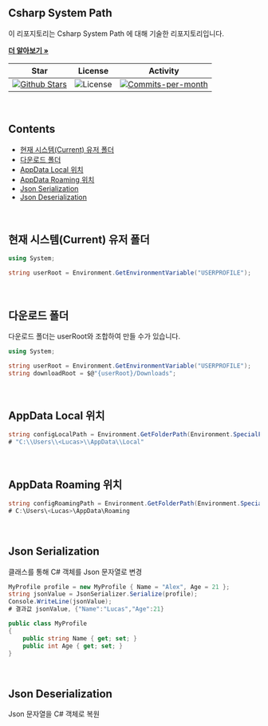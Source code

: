 ## Csharp System Path

이 리포지토리는 Csharp System Path 에 대해 기술한 리포지토리입니다. <br />

<a href="https://github.com/devncore/devncore"><strong>더 알아보기 »</strong></a>
 
| Star | License | Activity |
|:----:|:-------:|:--------:|
| <a href="https://github.com/devncore/docs/stargazers"><img src="https://img.shields.io/github/stars/devncore/docs" alt="Github Stars"></a> | <img src="https://img.shields.io/github/license/devncore/docs" alt="License"> | <a href="https://github.com/devncore/docs/pulse"><img src="https://img.shields.io/github/commit-activity/m/devncore/docs" alt="Commits-per-month"></a> |

<br />

## Contents

- [현재 시스템(Current) 유저 폴더](#현재-시스템(Current)-유저-폴더)
- [다운로드 폴더](#다운로드-폴더)
- [AppData Local 위치](#AppData-Local-위치)
- [AppData Roaming 위치](#AppData-Roaming-위치)
- [Json Serialization](#Json-Serialization)
- [Json Deserialization](#Json-Deserialization)

<br />


## 현재 시스템(Current) 유저 폴더
```csharp
using System;

string userRoot = Environment.GetEnvironmentVariable("USERPROFILE");
```

<br />

## 다운로드 폴더
다운로드 폴더는 userRoot와 조합하여 만들 수가 있습니다.
```csharp
using System;

string userRoot = Environment.GetEnvironmentVariable("USERPROFILE");
string downloadRoot = $@"{userRoot}/Downloads";
```

<br />

## AppData Local 위치

```csharp
string configLocalPath = Environment.GetFolderPath(Environment.SpecialFolder.LocalApplicationData);
# "C:\\Users\\<Lucas>\\AppData\\Local"
```

<br />

## AppData Roaming 위치

```csharp
string configRoamingPath = Environment.GetFolderPath(Environment.SpecialFolder.ApplicationData);
# C:\Users\<Lucas>\AppData\Roaming
```

<br />

## Json Serialization
클래스를 통해 C# 객체를 Json 문자열로 변경
```csharp
MyProfile profile = new MyProfile { Name = "Alex", Age = 21 };
string jsonValue = JsonSerializer.Serialize(profile);
Console.WriteLine(jsonValue); 
# 결과값 jsonValue, {"Name":"Lucas","Age":21}

public class MyProfile
{
    public string Name { get; set; }
    public int Age { get; set; }
}
```

<br />
 
## Json Deserialization
Json 문자열을 C# 객체로 복원
```csharp

```


<br />
 
